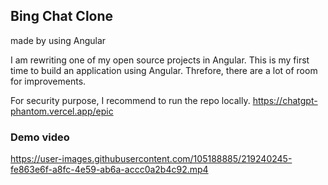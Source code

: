 ## Bing Chat Clone
made by using Angular

I am rewriting one of my open source projects in Angular.  This is my first time to build an application using Angular. Threfore, there are a lot of room for improvements. 

For security purpose, I recommend to run the repo locally.
https://chatgpt-phantom.vercel.app/epic

### Demo video
https://user-images.githubusercontent.com/105188885/219240245-fe863e6f-a8fc-4e59-ab6a-accc0a2b4c92.mp4